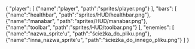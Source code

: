 {
	"player":
	[
		{"name":"player", "path":"sprites/player.png"}
	],
	"bars":
	[
		{"name":"healthbar", "path":"sprites/HUD/healthbar.png"},
		{"name":"manabar", "path":"sprites/HUD/manabar.png"},
		{"name":"toolbar", "path":"sprites/HUD/toolbar.png"}
	],
    "enemies":
    [
        {"name":"nazwa_sprite'u", "path":"ścieżka_do_pliku.png"},
        {"name":"inna_nazwa_sprite'u", "path":"ścieżka_do_innego_pliku.png"}
    ]
}